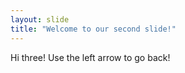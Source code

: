 ```yaml
---
layout: slide
title: "Welcome to our second slide!"
---
```

Hi three!
Use the left arrow to go back!
